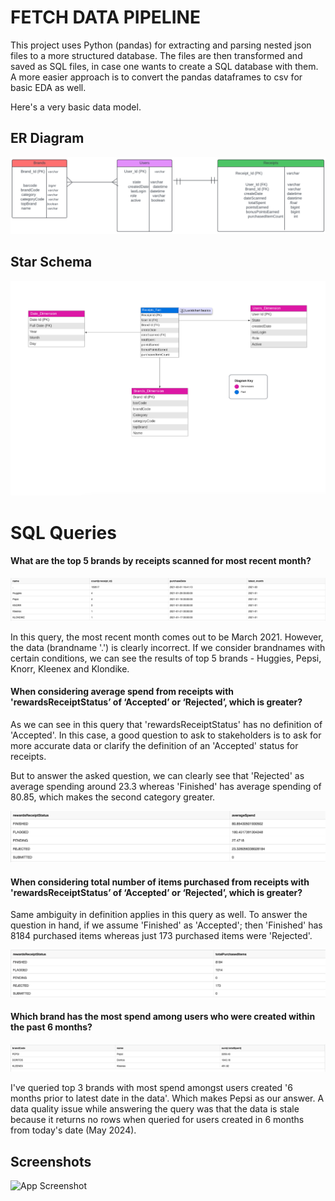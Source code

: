 
# FETCH DATA PIPELINE

This project uses Python (pandas) for extracting and parsing nested json files to a more structured database. The files are then transformed and saved as SQL files, in case one wants to create a SQL database with them. A more easier approach is to convert the pandas dataframes to csv for basic EDA as well.

Here's a very basic data model.

## ER Diagram
![ER Diagram](/assets/erdiagram.png)


## Star Schema
![Modeling](/assets/datamodel.png)

# SQL Queries

#### What are the top 5 brands by receipts scanned for most recent month?

![Query 1](/assets/query1.png)

In this query, the most recent month comes out to be March 2021. However, the data (brandname '.') is clearly incorrect. If we consider brandnames with certain conditions, we can see the results of top 5 brands - Huggies, Pepsi, Knorr, Kleenex and Klondike.

#### When considering average spend from receipts with 'rewardsReceiptStatus’ of ‘Accepted’ or ‘Rejected’, which is greater?

As we can see in this query that 'rewardsReceiptStatus' has no definition of 'Accepted'. In this case, a good question to ask to stakeholders is to ask for more accurate data or clarify the definition of an 'Accepted' status for receipts.

But to answer the asked question, we can clearly see that 'Rejected' as average spending around 23.3 whereas 'Finished' has average spending of 80.85, which makes the second category greater.

![Query 2](/assets/query2.png)

#### When considering total number of items purchased from receipts with 'rewardsReceiptStatus’ of ‘Accepted’ or ‘Rejected’, which is greater?

Same ambiguity in definition applies in this query as well. To answer the question in hand, if we assume 'Finished' as 'Accepted'; then 'Finished' has 8184 purchased items whereas just 173 purchased items were 'Rejected'.

![Query 3](/assets/query3.png)

#### Which brand has the most spend among users who were created within the past 6 months?

![Query 4](/assets/query4.png)

I've queried top 3 brands with most spend amongst users created '6 months prior to latest date in the data'. Which makes Pepsi as our answer.
A data quality issue while answering the query was that the data is stale because it returns no rows when queried for users created in 6 months from today's date (May 2024).


## Screenshots

![App Screenshot](https://via.placeholder.com/468x300?text=App+Screenshot+Here)

